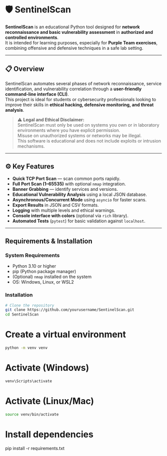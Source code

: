 # 🛡️ SentinelScan

**SentinelScan** is an educational Python tool designed for **network reconnaissance and basic vulnerability assessment** in **authorized and controlled environments**.  
It is intended for learning purposes, especially for **Purple Team exercises**, combining offensive and defensive techniques in a safe lab setting.

---

## 📋 Overview

SentinelScan automates several phases of network reconnaissance, service identification, and vulnerability correlation through a **user-friendly command-line interface (CLI)**.  
This project is ideal for students or cybersecurity professionals looking to improve their skills in **ethical hacking, defensive monitoring, and threat analysis**.

> ⚠️ **Legal and Ethical Disclaimer:**  
> SentinelScan must only be used on systems you own or in laboratory environments where you have explicit permission.  
> Misuse on unauthorized systems or networks may be illegal.  
> This software is educational and does not include exploits or intrusion mechanisms.

---

## ⚙️ Key Features

-  **Quick TCP Port Scan** — scan common ports rapidly.
-  **Full Port Scan (1–65535)** with optional `nmap` integration.
-  **Banner Grabbing** — identify services and versions.
-  **Educational Vulnerability Analysis** using a local JSON database.
-  **Asynchronous/Concurrent Mode** using `asyncio` for faster scans.
-  **Export Results** in JSON and CSV formats.
-  **Logging** with multiple levels and ethical warnings.
-  **Console interface with colors** (optional via `rich` library).
-  **Automated Tests** (`pytest`) for basic validation against `localhost`.

---

##  Requirements & Installation

###  System Requirements
- Python 3.10 or higher  
- pip (Python package manager)  
- (Optional) `nmap` installed on the system  
- OS: Windows, Linux, or WSL2

###  Installation

```bash
# Clone the repository
git clone https://github.com/yourusername/SentinelScan.git
cd SentinelScan
```

# Create a virtual environment
```bash
python -m venv venv
```
# Activate (Windows)
```bash
venv\Scripts\activate
```
# Activate (Linux/Mac)
```bash
source venv/bin/activate
```

# Install dependencies
pip install -r requirements.txt
